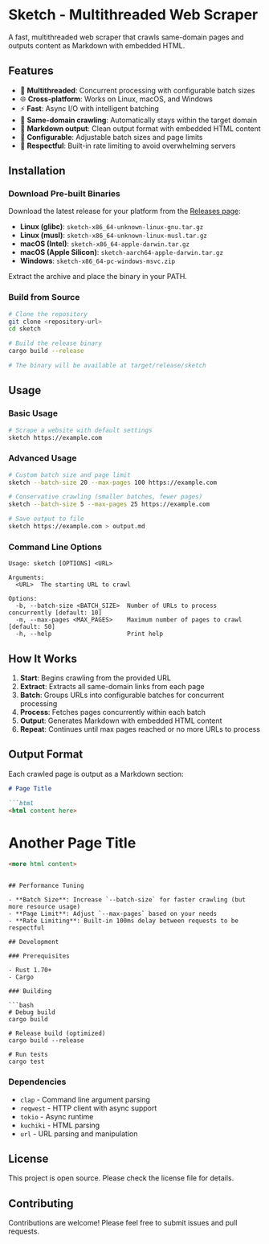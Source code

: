 # Sketch - Multithreaded Web Scraper

A fast, multithreaded web scraper that crawls same-domain pages and outputs content as Markdown with embedded HTML.

## Features

- 🚀 **Multithreaded**: Concurrent processing with configurable batch sizes
- 🌐 **Cross-platform**: Works on Linux, macOS, and Windows
- ⚡ **Fast**: Async I/O with intelligent batching
- 🎯 **Same-domain crawling**: Automatically stays within the target domain
- 📝 **Markdown output**: Clean output format with embedded HTML content
- 🔧 **Configurable**: Adjustable batch sizes and page limits
- 🤝 **Respectful**: Built-in rate limiting to avoid overwhelming servers

## Installation

### Download Pre-built Binaries

Download the latest release for your platform from the [Releases page](../../releases):

- **Linux (glibc)**: `sketch-x86_64-unknown-linux-gnu.tar.gz`
- **Linux (musl)**: `sketch-x86_64-unknown-linux-musl.tar.gz` 
- **macOS (Intel)**: `sketch-x86_64-apple-darwin.tar.gz`
- **macOS (Apple Silicon)**: `sketch-aarch64-apple-darwin.tar.gz`
- **Windows**: `sketch-x86_64-pc-windows-msvc.zip`

Extract the archive and place the binary in your PATH.

### Build from Source

```bash
# Clone the repository
git clone <repository-url>
cd sketch

# Build the release binary
cargo build --release

# The binary will be available at target/release/sketch
```

## Usage

### Basic Usage

```bash
# Scrape a website with default settings
sketch https://example.com
```

### Advanced Usage

```bash
# Custom batch size and page limit
sketch --batch-size 20 --max-pages 100 https://example.com

# Conservative crawling (smaller batches, fewer pages)
sketch --batch-size 5 --max-pages 25 https://example.com

# Save output to file
sketch https://example.com > output.md
```

### Command Line Options

```
Usage: sketch [OPTIONS] <URL>

Arguments:
  <URL>  The starting URL to crawl

Options:
  -b, --batch-size <BATCH_SIZE>  Number of URLs to process concurrently [default: 10]
  -m, --max-pages <MAX_PAGES>    Maximum number of pages to crawl [default: 50]
  -h, --help                     Print help
```

## How It Works

1. **Start**: Begins crawling from the provided URL
2. **Extract**: Extracts all same-domain links from each page
3. **Batch**: Groups URLs into configurable batches for concurrent processing
4. **Process**: Fetches pages concurrently within each batch
5. **Output**: Generates Markdown with embedded HTML content
6. **Repeat**: Continues until max pages reached or no more URLs to process

## Output Format

Each crawled page is output as a Markdown section:

```markdown
# Page Title

```html
<html content here>
```

# Another Page Title

```html
<more html content>
```
```

## Performance Tuning

- **Batch Size**: Increase `--batch-size` for faster crawling (but more resource usage)
- **Page Limit**: Adjust `--max-pages` based on your needs
- **Rate Limiting**: Built-in 100ms delay between requests to be respectful

## Development

### Prerequisites

- Rust 1.70+ 
- Cargo

### Building

```bash
# Debug build
cargo build

# Release build (optimized)
cargo build --release

# Run tests
cargo test
```

### Dependencies

- `clap` - Command line argument parsing
- `reqwest` - HTTP client with async support
- `tokio` - Async runtime
- `kuchiki` - HTML parsing
- `url` - URL parsing and manipulation

## License

This project is open source. Please check the license file for details.

## Contributing

Contributions are welcome! Please feel free to submit issues and pull requests.